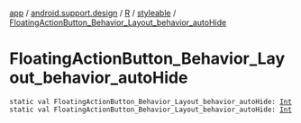 [app](../../../index.md) / [android.support.design](../../index.md) / [R](../index.md) / [styleable](index.md) / [FloatingActionButton_Behavior_Layout_behavior_autoHide](./-floating-action-button_-behavior_-layout_behavior_auto-hide.md)

# FloatingActionButton_Behavior_Layout_behavior_autoHide

`static val FloatingActionButton_Behavior_Layout_behavior_autoHide: `[`Int`](https://kotlinlang.org/api/latest/jvm/stdlib/kotlin/-int/index.html)
`static val FloatingActionButton_Behavior_Layout_behavior_autoHide: `[`Int`](https://kotlinlang.org/api/latest/jvm/stdlib/kotlin/-int/index.html)